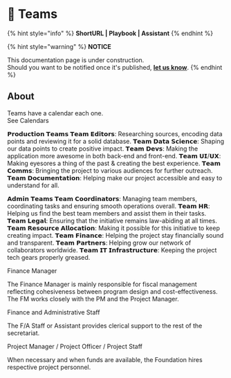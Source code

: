 # 🚧 Teams

{% hint style="info" %}
**ShortURL | Playbook | Assistant**
{% endhint %}

{% hint style="warning" %}
**NOTICE**

This documentation page is under construction.\
Should you want to be notified once it's published, [**let us know**](https://tiof.click/TIOFTarianUpdatesService).
{% endhint %}

## About

Teams have a calendar each one.\
See Calendars





𝗣𝗿𝗼𝗱𝘂𝗰𝘁𝗶𝗼𝗻 𝗧𝗲𝗮𝗺𝘀 𝗧𝗲𝗮𝗺 𝗘𝗱𝗶𝘁𝗼𝗿𝘀: Researching sources, encoding data points and reviewing it for a solid database. 𝗧𝗲𝗮𝗺 𝗗𝗮𝘁𝗮 𝗦𝗰𝗶𝗲𝗻𝗰𝗲: Shaping our data points to create positive impact. 𝗧𝗲𝗮𝗺 𝗗𝗲𝘃𝘀: Making the application more awesome in both back-end and front-end. 𝗧𝗲𝗮𝗺 𝗨𝗜/𝗨𝗫: Making eyesores a thing of the past & creating the best experience. 𝗧𝗲𝗮𝗺 𝗖𝗼𝗺𝗺𝘀: Bringing the project to various audiences for further outreach. 𝗧𝗲𝗮𝗺 𝗗𝗼𝗰𝘂𝗺𝗲𝗻𝘁𝗮𝘁𝗶𝗼𝗻: Helping make our project accessible and easy to understand for all.

𝗔𝗱𝗺𝗶𝗻 𝗧𝗲𝗮𝗺𝘀 𝗧𝗲𝗮𝗺 𝗖𝗼𝗼𝗿𝗱𝗶𝗻𝗮𝘁𝗼𝗿𝘀: Managing team members, coordinating tasks and ensuring smooth operations overall. 𝗧𝗲𝗮𝗺 𝗛𝗥: Helping us find the best team members and assist them in their tasks. 𝗧𝗲𝗮𝗺 𝗟𝗲𝗴𝗮𝗹: Ensuring that the initiative remains law-abiding at all times. 𝗧𝗲𝗮𝗺 𝗥𝗲𝘀𝗼𝘂𝗿𝗰𝗲 𝗔𝗹𝗹𝗼𝗰𝗮𝘁𝗶𝗼𝗻: Making it possible for this initiative to keep creating impact. 𝗧𝗲𝗮𝗺 𝗙𝗶𝗻𝗮𝗻𝗰𝗲: Helping the project stay financially sound and transparent. 𝗧𝗲𝗮𝗺 𝗣𝗮𝗿𝘁𝗻𝗲𝗿𝘀: Helping grow our network of collaborators worldwide. 𝗧𝗲𝗮𝗺 𝗜𝗧 𝗜𝗻𝗳𝗿𝗮𝘀𝘁𝗿𝘂𝗰𝘁𝘂𝗿𝗲: Keeping the project tech gears properly greased.



Finance Manager

The Finance Manager is mainly responsible for fiscal management reflecting cohesiveness between program design and cost-effectiveness. The FM works closely with the PM and the Project Manager.

Finance and Administrative Staff

The F/A Staff or Assistant provides clerical support to the rest of the secretariat.







Project Manager / Project Officer / Project Staff

When necessary and when funds are available, the Foundation hires respective project personnel.


























